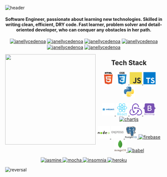 
<!--                                                                HEADER                                                                            -->
  ![header](https://capsule-render.vercel.app/api?type=waving&color=0:E5AA22,10:ffdb85,30:FFFDD0,40:ffdb85,50:ffdb85,60:ffdb85,70:ffdb85,80:FFFDD0,90:ffdb85,100:E5AA22&height=180&text=Janelly%20Cedeno%20Aquino&fontAlignY=35&animation=fadeIn&desc=Software%20Engineer&descAlign=80&descAlignY=59&descSize=30)
 
  
  
<!--                                                                ABOUT ME                                                                          -->
 <h4 align="center">
Software Engineer, passionate about learning new technologies. Skilled in writing clean, efficient, DRY code. Fast learner, problem solver and detail-oriented developer,  who can conquer any obstacles in her path. 
</h4>
 
 
<!--                                                                CONTACT ME                                                                         -->
 <div>
<p align="center">
<p align="center" style="right:103%;"><a href="https://docs.google.com/document/d/12vGchk4fXVeVMX7pytVf3lidnbbfCF-I5PrTweIx9Jw/edit" target="blank"><img align="center" src="https://img.shields.io/badge/Resume-000000?style=for-the-badge&logo=resume&logoColor=white" alt="janellycedenoa"  /></a> <a href="https://linkedin.com/in/janellycedenoa" target="blank"><img align="center" src="https://img.shields.io/badge/LinkedIn-0077B5?style=for-the-badge&logo=linkedin&logoColor=white" alt="janellycedenoa" /></a> <a href="https://codepen.io/Janellycedenoa" target="blank"><img align="center" src="https://img.shields.io/badge/Codepen-000000?style=for-the-badge&logo=codepen&logoColor=white" alt="janellycedenoa" /></a> <a href="https://leetcode.com/janellycedenoaquino/" target="blank"><img align="center" src="https://img.shields.io/badge/-LeetCode-FFA116?style=for-the-badge&logo=LeetCode&logoColor=black" alt="janellycedenoa" /></a> <a href="JanellyCedenoAquino.com" target="blank"><img align="center" src="https://img.shields.io/badge/Portfolio-000000?style=for-the-badge&logo=portfoliol&logoColor=white" alt="janellycedenoa"/></a> <a href="mailto:janellycedenoaquino@gmail.com" target="blank"><img align="center" src="https://img.shields.io/badge/Gmail-D14836?style=for-the-badge&logo=gmail&logoColor=white" alt="janellycedenoa" /></a>

</p>
  </div>
  
 <!--                                                                RESUME                                                                            -->
<!--  <div align="center">
  <a href="https://docs.google.com/document/d/12vGchk4fXVeVMX7pytVf3lidnbbfCF-I5PrTweIx9Jw/edit" target="_blank" rel="noreferrer"> <img src="https://i.pinimg.com/originals/a4/e2/dc/a4e2dc4be54bcd2ac9af407580edcba1.jpg" alt="email" width="70" height="90"/></a></div>
 -->
  
<!--                                                                 IMAGE                                                                             -->
<div style="display: inline_block">
  <img align="left" src= "https://user-images.githubusercontent.com/54867270/161458555-0e112ab7-81ec-42c2-bf30-0e0d4b365ff0.png" width="290" height="290"/>
  
</div>
  
  ##
  
  <h2 align="center"> Tech Stack </h2>
  
<!--                                                                LANGUAGES                                                                          -->
<div style="display: inline_block" align="center">
<a href="https://www.w3.org/html/" target="_blank" rel="noreferrer"> <img src="https://raw.githubusercontent.com/devicons/devicon/master/icons/html5/html5-original-wordmark.svg" alt="html5" width="40" height="40"/></a> <a href="https://www.w3schools.com/css/" target="_blank" rel="noreferrer"> <img src="https://raw.githubusercontent.com/devicons/devicon/master/icons/css3/css3-original-wordmark.svg" alt="css3" width="40" height="40"/> </a> <a href="https://developer.mozilla.org/en-US/docs/Web/JavaScript" target="_blank" rel="noreferrer"><img src="https://raw.githubusercontent.com/devicons/devicon/master/icons/javascript/javascript-original.svg" alt="javascript" width="40" height="40"/> </a> <a href="https://www.typescriptlang.org/" target="_blank" rel="noreferrer"> <img src="https://raw.githubusercontent.com/devicons/devicon/master/icons/typescript/typescript-original.svg" alt="typescript" width="40" height="40"/> </a> <a href="https://www.python.org" target="_blank" rel="noreferrer"> <img src="https://raw.githubusercontent.com/devicons/devicon/master/icons/python/python-original.svg" alt="python" width="40" height="40"/> </a>
  
<!--                                                                FRONT-END                                                                          -->
<a href="https://webpack.js.org" target="_blank" rel="noreferrer"> <img src="https://raw.githubusercontent.com/devicons/devicon/d00d0969292a6569d45b06d3f350f463a0107b0d/icons/webpack/webpack-original-wordmark.svg" alt="webpack" width="40" height="40"/> </a>
<a href="https://reactjs.org/" target="_blank" rel="noreferrer"> <img src="https://raw.githubusercontent.com/devicons/devicon/master/icons/react/react-original-wordmark.svg" alt="react" width="40" height="40"/> </a> 
<a href="https://redux.js.org" target="_blank" rel="noreferrer"> <img src="https://raw.githubusercontent.com/devicons/devicon/master/icons/redux/redux-original.svg" alt="redux" width="40" height="40"/> </a>
<a href="https://getbootstrap.com" target="_blank" rel="noreferrer"> <img src="https://raw.githubusercontent.com/devicons/devicon/master/icons/bootstrap/bootstrap-plain-wordmark.svg" alt="bootstrap" width="40" height="40"/> </a>
<a href="https://www.chartjs.org" target="_blank" rel="noreferrer"> <img src="https://www.chartjs.org/media/logo-title.svg" alt="chartjs" width="40" height="40"/> </a> 
  
<!--                                                                BACKEND                                                                            -->
<a href="https://nodejs.org" target="_blank" rel="noreferrer"> <img src="https://raw.githubusercontent.com/devicons/devicon/master/icons/nodejs/nodejs-original-wordmark.svg" alt="nodejs" width="40" height="40"/> </a>
<a href="https://expressjs.com" target="_blank" rel="noreferrer"> <img src="https://raw.githubusercontent.com/devicons/devicon/master/icons/express/express-original-wordmark.svg" alt="express" width="40" height="40"/> </a>
</a>
<a href="https://www.postgresql.org" target="_blank" rel="noreferrer"> <img src="https://raw.githubusercontent.com/devicons/devicon/master/icons/postgresql/postgresql-original-wordmark.svg" alt="postgresql" width="40" height="40"/> </a>
<a href="https://firebase.google.com/" target="_blank" rel="noreferrer"> <img src="https://www.vectorlogo.zone/logos/firebase/firebase-icon.svg" alt="firebase" width="40" height="40"/> </a>
<a href="https://www.mongodb.com/" target="_blank" rel="noreferrer"> <img src="https://raw.githubusercontent.com/devicons/devicon/master/icons/mongodb/mongodb-original-wordmark.svg" alt="mongodb" width="40" height="40"/> </a>
<a href="https://babeljs.io/" target="_blank" rel="noreferrer"> <img src="https://www.vectorlogo.zone/logos/babeljs/babeljs-icon.svg" alt="babel" width="40" height="40"/></a> 
</p>

<!--                                                                TESTING                                                                            -->
<a href="https://jasmine.github.io/" target="_blank" rel="noreferrer"> <img src="https://www.vectorlogo.zone/logos/jasmine/jasmine-icon.svg" alt="jasmine" width="40" height="40"/> </a> 
<a href="https://mochajs.org" target="_blank" rel="noreferrer"> <img src="https://www.vectorlogo.zone/logos/mochajs/mochajs-icon.svg" alt="mocha" width="40" height="40"/> </a> 
<a href="https://insomnia.rest/" target="_blank" rel="noreferrer"> <img src="https://raw.githubusercontent.com/get-icon/geticon/fc0f660daee147afb4a56c64e12bde6486b73e39/icons/insomnia.svg" alt="insomnia" width="40" height="40"/> </a>
<a href="https://heroku.com" target="_blank" rel="noreferrer"> <img src="https://www.vectorlogo.zone/logos/heroku/heroku-icon.svg" alt="heroku" width="40" height="40"/> </a>

</div>

<div style="display: inline_block">
<!--   
  [![spotify-github-profile](https://spotify-github-profile.vercel.app/api/view?uid=7oezmi2sd86yg7gvr023qgr92&cover_image=true&theme=novatorem&bar_color=53b14f&bar_color_cover=true)](https://github.com/kittinan/spotify-github-profile)
 -->
 
<!--                                                           GITHUB STATS                                                                            
  
 ## 
</p>
  <p align="center">
  <a href="https://github.com/janellycedenoaquino"> <img align="center" style="margin:0.5rem" src="https://github-readme-stats.vercel.app/api?username=janellycedenoaquino&custom_title=Janelly's%20Github%20Stats&card_width=100&show_icons=true&line_height=27&count_private=true&title_color=FFFFFF&text_color=FFFFFF&icon_color=ffeb9d&bg_color=151515" alt="Janelly's GitHub Stats" />
    </a>
  </p>
</div>

  
  <details>
<summary> Other Information </summary>
    
[![GitHub Streak](http://github-readme-streak-stats.herokuapp.com?user=janellycedenoaquino&theme=dark&date_format=M%20j%5B%2C%20Y%5D)](https://git.io/streak-stats)

</details>
-->
<!--                                                              FOOTER                                                                               -->


![reversal](https://capsule-render.vercel.app/api?type=waving&color=0:E5AA22,10:ffdb85,30:FFFDD0,40:ffdb85,50:ffdb85,60:ffdb85,70:ffdb85,80:FFFDD0,90:ffdb85,100:E5AA22&height=100&reversal=true&section=footer)



<!-- OTHER STUFF I WILL OR MIGHT ADD LATER 

<details>
<summary> Other Information </summary>


</details>

  LANGUAGES
  <p><img align="left" src="https://github-readme-stats.vercel.app/api/top-langs?username=janellycedenoaquino&card_width=400&title_color=FFFFFF&text_color=FFFFFF&icon_color=ffeb9d&bg_color=151515"&show_icons=true&locale=en&layout=compact" alt="janellycedenoaquino" /></p>

  <a href="https://git-scm.com/" target="_blank" rel="noreferrer"> <img src="https://www.vectorlogo.zone/logos/git-scm/git-scm-icon.svg" alt="git" width="40" height="40"/> </a>
<a href="https://aws.amazon.com" target="_blank" rel="noreferrer"><img src="https://raw.githubusercontent.com/devicons/devicon/master/icons/amazonwebservices/amazonwebservices-original-wordmark.svg" alt="aws" width="40" height="40"/> 

  <img src="https://res.cloudinary.com/teepublic/image/private/s--OhLHtLWr--/t_Resized%20Artwork/c_fit,g_north_west,h_1054,w_1054/co_ffffff,e_outline:53/co_ffffff,e_outline:inner_fill:53/co_bbbbbb,e_outline:3:1000/c_mpad,g_center,h_1260,w_1260/b_rgb:eeeeee/c_limit,f_auto,h_630,q_90,w_630/v1575503762/production/designs/7039866_0.jpg" height="250px" />



TIKTOK: <p align="center" style="right:103%;"><a href="https://www.tiktok.com/@janellycedeno?is_from_webapp=1&sender_device=pc" target="blank"><img align="center" src="https://img.shields.io/badge/TikTok-000000?style=for-the-badge&logo=tiktok&logoColor=white" alt="janellycedenoa"  /></a>
**janellycedenoaquino/janellycedenoaquino** is a ✨ _special_ ✨ repository because its `README.md` (this file) appears on your GitHub profile.

Here are some ideas to get you started:

- 🔭 I’m currently working on ...
- 🌱 I’m currently learning ... <a href="https://www.python.org" target="_blank" rel="noreferrer"> <img src="https://raw.githubusercontent.com/devicons/devicon/master/icons/python/python-original.svg" alt="python" width="40" height="40"/> </a>
- 👯 I’m looking to collaborate on ...
- 🤔 I’m looking for help with ...
- 💬 Ask me about ...
- 📫 How to reach me: ...
- 😄 Pronouns: ...
- ⚡ Fun fact: ...

  <li> pronouns</li>
  <li> fun fact about me </li> 
  <li> things that keep me busy</li> 
  
-->
  
